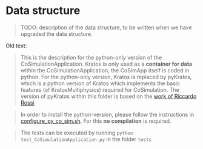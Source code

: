 # Data structure

> TODO: description of the data structure, to be written when we have upgraded the data structure. 






Old text: 

> This is the description for the python-only version of the CoSimulationApplication.
Kratos is only used as a **container for data** within the CoSimulationApplication, the CoSimApp itself is coded in python.
For the python-only version, Kratos is replaced by pyKratos, which is a python version of Kratos which implements the basic features (of KratosMultiphysics) required for CoSimulation. The version of pyKratos within this folder is based on the [work of Riccardo Rossi](https://github.com/RiccardoRossi/pyKratos)

> In order to install the python-version, please follow the instructions in [configure_py_co_sim.sh](https://github.com/KratosMultiphysics/Kratos/blob/master/applications/CoSimulationApplication/custom_data_structure/configure_py_co_sim.sh). For this **no compilation** is required.

> The tests can be executed by running `python test_CoSimulationApplication.py` in the folder `tests`